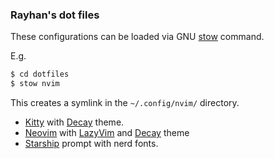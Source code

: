 ### Rayhan's dot files

These configurations can be loaded via GNU [stow](https://www.gnu.org/software/stow/) command. 

E.g.
```sh
$ cd dotfiles
$ stow nvim
```
This creates a symlink in the `~/.config/nvim/` directory.

- [Kitty](https://github.com/kovidgoyal/kitty) with [Decay](https://github.com/decaycs) theme.
- [Neovim](https://github.com/neovim/neovim) with [LazyVim](https://github.com/LazyVim/LazyVim) and [Decay](https://github.com/decaycs) theme
- [Starship](https://starship.rs) prompt with nerd fonts.

